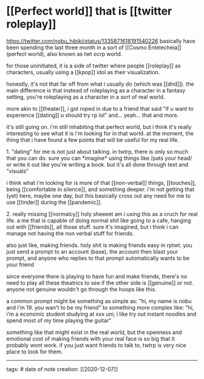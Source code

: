 # [[Perfect world]] that is [[twitter roleplay]]
https://twitter.com/nobu_hibiki/status/1335871618191540226
basically have been spending the last three month in a sort of [[Cosmo Entelecheia]] (perfect world), also known as twt ocrp world. 

for those uninitiated, it is a side of twitter where people [[roleplay]] as characters, usually using a [[kpop]] idol as their visualization.

honestly, it's not that far off from what i usually do (which was [[dnd]]). the main difference is that instead of roleplaying as a character in a fantasy setting, you're roleplaying as a character in a sort of real world.

more akin to [[theater]], i got roped in due to a friend that said "if u want to experience [[dating]] u should try rp lol" and... yeah... that and more.

it's still going on. i'm still inhabiting that perfect world, but i think it's really interesting to see what it is i'm looking for in that world. at the moment, the thing that i have found a few points that will be useful for my real life.

1\. "dating" for me is not just about talking. in twtrp, there is only so much that you can do. sure you can \*imagine\* using things like /pats your head/ or write it out like you're writing a book. but it's all done through text and "visuals"

i think what i'm looking for is more of that [[non-verbal]] things, [[touches]], being [[comfortable in silence]], and something deeper. i'm not getting that (yet) here, maybe one day, but this basically cross out any need for me to use [[tinder]] during the [[pandemic]].

2\. really missing [[normalcy]] holy sheeeet am i using this as a cruch for real life. a me that is capable of doing normal shit like going to a cafe, hanging out with [[friends]], all those stuff. sure it's imagined, but i think i can manage not having the non verbal stuff for friends.

also just like, making friends. holy shit is making friends easy in rptwt. you just send a prompt to an account (base), the account then blast your prompt, and anyone who replies to that prompt automatically wants to be your friend

since everyone there is playing to have fun and make friends, there's no need to play all these theatrics to see if the other side is [[genuine]] or not. anyone not genuine wouldn't go through the hoops like this.

a common prompt might be something as simple as: "hi, my name is nobu and i'm 19. you wan't to be my friend" to something more complex like: "hi, i'm a economic student studying at xxx uni, i like try out instant noodles and spend most of my time playing the guitar"

something like that might exist in the real world, but the openness and emotional cost of making friends with your real face is so big that it probably wont work. if you just want friends to talk to, twtrp is very nice place to look for them.
___
tags: #
date of note creation: [[2020-12-07]]

